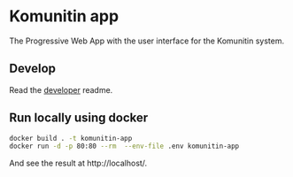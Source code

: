 # Komunitin app
The Progressive Web App with the user interface for the Komunitin system.

## Develop

Read the [developer](DEVELOP.md) readme.

## Run locally using docker
```bash
docker build . -t komunitin-app
docker run -d -p 80:80 --rm  --env-file .env komunitin-app
```

And see the result at http://localhost/.
